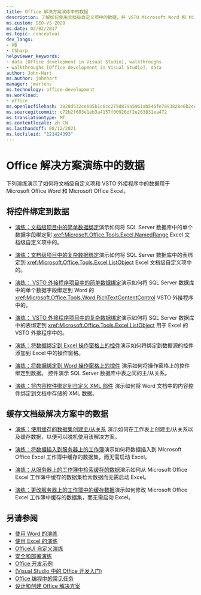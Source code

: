 ```yaml
---
title: Office 解决方案演练中的数据
description: 了解如何使用文档级自定义项中的数据，并 VSTO Microsoft Word 和 Microsoft Excel 的外接程序。
ms.custom: SEO-VS-2020
ms.date: 02/02/2017
ms.topic: conceptual
dev_langs:
- VB
- CSharp
helpviewer_keywords:
- data [Office development in Visual Studio], walkthroughs
- walkthroughs [Office development in Visual Studio], data
author: John-Hart
ms.author: johnhart
manager: jmartens
ms.technology: office-development
ms.workload:
- office
ms.openlocfilehash: 3028d532ce605b1c6cc275d879a5961ab546fe7893828e6b2ce75da23cb3f759
ms.sourcegitcommit: c72b2f603e1eb3a4157f00926df2e263831ea472
ms.translationtype: MT
ms.contentlocale: zh-CN
ms.lasthandoff: 08/12/2021
ms.locfileid: "121424393"
---
```

# <a name="data-in-office-solutions-walkthroughs"></a>Office 解决方案演练中的数据
  下列演练演示了如何将文档级自定义项和 VSTO 外接程序中的数据用于 Microsoft Office Word 和 Microsoft Office Excel。

## <a name="bind-controls-to-data"></a>将控件绑定到数据
- [演练：文档级项目中的简单数据绑定](../vsto/walkthrough-simple-data-binding-in-a-document-level-project.md)演示如何将 SQL Server 数据库中的单个数据字段绑定到 <xref:Microsoft.Office.Tools.Excel.NamedRange> Excel 文档级自定义项中的。

- [演练：文档级项目中的复杂数据绑定](../vsto/walkthrough-complex-data-binding-in-a-document-level-project.md)演示如何将 SQL Server 数据库中的表绑定到 <xref:Microsoft.Office.Tools.Excel.ListObject> Excel 文档级自定义项中的。

- [演练： VSTO 外接程序项目中的简单数据绑定](../vsto/walkthrough-simple-data-binding-in-vsto-add-in-project.md)演示如何将 SQL Server 数据库中的单个数据字段绑定到 Word 的 <xref:Microsoft.Office.Tools.Word.RichTextContentControl> VSTO 外接程序中的。

- [演练： VSTO 外接程序项目中的复杂数据绑定](../vsto/walkthrough-complex-data-binding-in-vsto-add-in-project.md)演示如何将 SQL Server 数据库中的表绑定到 <xref:Microsoft.Office.Tools.Excel.ListObject> 用于 Excel 的 VSTO 外接程序中的。

- [演练：将数据绑定到 Excel 操作窗格上的控件](../vsto/walkthrough-binding-data-to-controls-on-an-excel-actions-pane.md)演示如何将绑定到数据源的控件添加到 Excel 中的操作窗格。

- [演练：将数据绑定到 Word 操作窗格上的控件](../vsto/walkthrough-binding-data-to-controls-on-a-word-actions-pane.md) 演示如何将操作窗格上的控件绑定到数据。 控件演示 SQL Server 数据库中表之间的主/从关系。

- [演练：将内容控件绑定到自定义 XML 部件](../vsto/walkthrough-binding-content-controls-to-custom-xml-parts.md) 演示如何将 Word 文档中的内容控件绑定到文档中存储的 XML 数据。

## <a name="cache-data-in-document-level-solutions"></a>缓存文档级解决方案中的数据
- [演练：使用缓存的数据集创建主/从关系](../vsto/walkthrough-creating-a-master-detail-relation-using-a-cached-dataset.md) 演示如何在工作表上创建主/从关系以及缓存数据，以便可以脱机使用该解决方案。

- [演练：将数据插入到服务器上的工作簿](../vsto/walkthrough-inserting-data-into-a-workbook-on-a-server.md)演示如何将数据插入到 Microsoft Office Excel 工作簿中缓存的数据集，而无需启动 Excel。

- [演练：从服务器上的工作簿中检索缓存的数据](../vsto/walkthrough-retrieving-cached-data-from-a-workbook-on-a-server.md)演示如何从 Microsoft Office Excel 工作簿中缓存的数据集检索数据而无需启动 Excel。

- [演练：更改服务器上的工作簿中的缓存数据](../vsto/walkthrough-changing-cached-data-in-a-workbook-on-a-server.md)演示如何修改 Microsoft Office Excel 工作簿中缓存的数据集，而无需启动 Excel。

## <a name="see-also"></a>另请参阅
- [使用 Word 的演练](../vsto/walkthroughs-using-word.md)
- [使用 Excel 的演练](../vsto/walkthroughs-using-excel.md)
- [OfficeUI 自定义演练](../vsto/office-ui-customization-walkthroughs.md)
- [安全和部署演练](../vsto/security-and-deployment-walkthroughs.md)
- [Office 开发示例](../vsto/office-development-samples.md)
- [&#40;Visual Studio 中的 Office 开发入门&#41;](../vsto/getting-started-office-development-in-visual-studio.md)
- [Office 编程中的常见任务](../vsto/common-tasks-in-office-programming.md)
- [设计和创建 Office 解决方案](../vsto/designing-and-creating-office-solutions.md)
